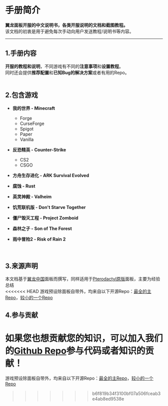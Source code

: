 # 手册简介

**翼龙面板开服的中文说明书，各类开服说明的文档和截图教程。**  
该文档的初衷是用于避免每次手动向用户发送教程/说明书等内容。

---

## 1.手册内容

**开服的教程和说明**，不同游戏有不同的**注意事项**和**设置教程**。  
同时还会提供**推荐配置**和**已知Bug的解决方案**或者有用的Repo。  
<br>

## 2.包含游戏

- **我的世界  -  Minecraft**
    - Forge
    - CurseForge
    - Spigot
    - Paper
    - Vanilla

- **反恐精英  -  Counter-Strike**
    - CS2
    - CSGO

- **方舟生存进化 - ARK Survival Evolved**

- **腐蚀  -  Rust**

- **英灵神殿  -  Valheim**

- **饥荒联机版  -  Don't Starve Together**

- **僵尸毁灭工程  -  Project Zomboid**

- **森林之子  -  Son of The Forest**

- **雨中冒险2  -  Risk of Rain 2**  
<br>

## 3.来源声明
本文档基于[翼龙中国](https://github.com/pterodactyl-china/panel)面板而撰写，同样适用于[Pterodactyl原版](https://github.com/pterodactyl/panel)面板，主要为经验总结  
<<<<<<< HEAD
游戏预设除面板自带外，均来自以下开源Repo：[最全的主Repo](https://github.com/parkervcp/eggs/tree/master)，[较小的一个Repo](https://github.com/DEVBenSon/pterodactyl-eggs/tree/main)  

## 4.参与贡献
如果您也想贡献您的知识，可以加入我们的[Github Repo](https://github.com/Mr-Leaves-Server-Group/Manual)参与代码或者知识的贡献！
=======
游戏预设除面板自带外，均来自以下开源Repo：[最全的主Repo](https://github.com/parkervcp/eggs/tree/master)，[较小的一个Repo](https://github.com/DEVBenSon/pterodactyl-eggs/tree/main)  
>>>>>>> b6f819b34f3100bf07a506fceab3e4ab8ed9538e
